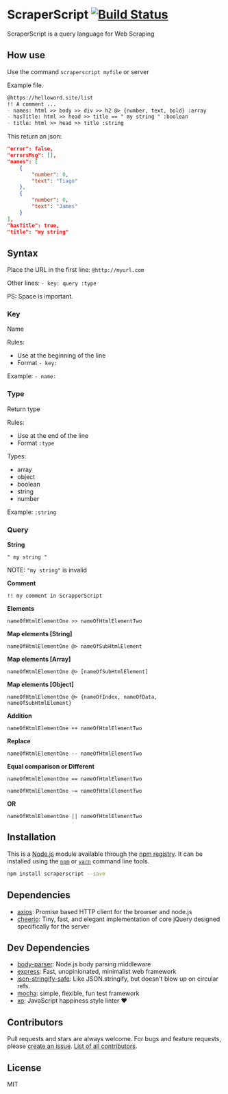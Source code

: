 # ScraperScript [![Build Status](https://travis-ci.org/TiagoDanin/ScraperScript.png?branch=master)](https://travis-ci.org/TiagoDanin/ScraperScript)

ScraperScript is a query language for Web Scraping

## How use

Use the command `scraperscript myfile` or server

Example file.

```markdown
@https://helloword.site/list
!! A comment ...
- names: html >> body >> div >> h2 @> {number, text, bold} :array
- hasTitle: html >> head >> title == " my string " :boolean
- title: html >> head >> title :string
```

This return an json:

```json
"error": false,
"errorsMsg": [],
"names": [
	{
		"number": 0,
		"text": "Tiago"
	},
	{
		"number": 0,
		"text": "James"
	}
],
"hasTitle": true,
"title": "my string"
```

## Syntax
Place the URL in the first line: `@http://myurl.com`

Other lines: `- key: query :type`

PS: Space is important.

### Key
Name

Rules:
- Use at the beginning of the line
- Format `- key:`

Example: `- name:`

### Type
Return type

Rules:
- Use at the end of the line
- Format `:type`

Types:
- array
- object
- boolean
- string
- number

Example: `:string`

### Query

**String**

`" my string "`

NOTE: `"my string"` is invalid

**Comment**

`!! my comment in ScrapperScript`

**Elements**

`nameOfHtmlElementOne >> nameOfHtmlElementTwo`

**Map elements [String]**

`nameOfHtmlElementOne @> nameOfSubHtmlElement`

**Map elements [Array]**

`nameOfHtmlElementOne @> [nameOfSubHtmlElement]`

**Map elements [Object]**

`nameOfHtmlElementOne @> {nameOfIndex, nameOfData, nameOfSubHtmlElement}`

**Addition**

`nameOfHtmlElementOne ++ nameOfHtmlElementTwo`

**Replace**

`nameOfHtmlElementOne -- nameOfHtmlElementTwo`

**Equal comparison or Different**

`nameOfHtmlElementOne == nameOfHtmlElementTwo`

`nameOfHtmlElementOne ~= nameOfHtmlElementTwo`

**OR**

`nameOfHtmlElementOne || nameOfHtmlElementTwo`

## Installation

This is a [Node.js](https://nodejs.org/) module available through the
[npm registry](https://www.npmjs.com/). It can be installed using the
[`npm`](https://docs.npmjs.com/getting-started/installing-npm-packages-locally)
or
[`yarn`](https://yarnpkg.com/en/)
command line tools.

```sh
npm install scraperscript --save
```

## Dependencies

- [axios](https://ghub.io/axios): Promise based HTTP client for the browser and node.js
- [cheerio](https://ghub.io/cheerio): Tiny, fast, and elegant implementation of core jQuery designed specifically for the server

## Dev Dependencies

- [body-parser](https://ghub.io/body-parser): Node.js body parsing middleware
- [express](https://ghub.io/express): Fast, unopinionated, minimalist web framework
- [json-stringify-safe](https://ghub.io/json-stringify-safe): Like JSON.stringify, but doesn&#x27;t blow up on circular refs.
- [mocha](https://ghub.io/mocha): simple, flexible, fun test framework
- [xo](https://ghub.io/xo): JavaScript happiness style linter ❤️

## Contributors

Pull requests and stars are always welcome. For bugs and feature requests, please [create an issue](https://github.com/TiagoDanin/ScraperScript/issues). [List of all contributors](https://github.com/TiagoDanin/ScraperScript/graphs/contributors).

## License

MIT
